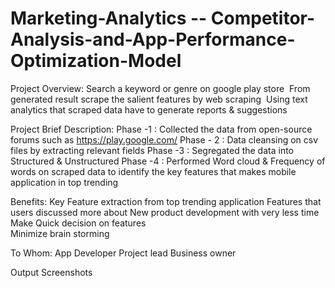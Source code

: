 # Marketing-Analytics -- Competitor-Analysis-and-App-Performance-Optimization-Model


Project Overview:
Search a keyword or genre on google play store 
From generated result scrape the salient features by web scraping 
Using text analytics that scraped data have to generate reports & suggestions

Project Brief Description:
Phase -1 : Collected the data from open-source forums such as https://play.google.com/
Phase - 2 : Data cleansing on csv files by extracting relevant fields 
Phase -3 :  Segregated the data into Structured & Unstructured 
Phase -4 : Performed Word cloud & Frequency of words on scraped data to identify the key features that makes mobile application in top trending

Benefits:
Key Feature extraction from top trending application
Features that users discussed more about 
New product development with very less time 
Make Quick decision on features  
Minimize brain storming

To Whom:
App Developer
Project lead
Business owner

Output Screenshots

